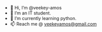 - 👋 Hi, I’m @veekey-amos
- 👀 I’m an IT student.
- 🌱 I’m currently learning python.
- 📫 Reach me @ veekeyamos@gmail.com
<!---
veekey-amos/veekey-amos is a ✨ special ✨ repository because its `README.md` (this file) appears on your GitHub profile.
You can click the Preview link to take a look at your changes.
--->
